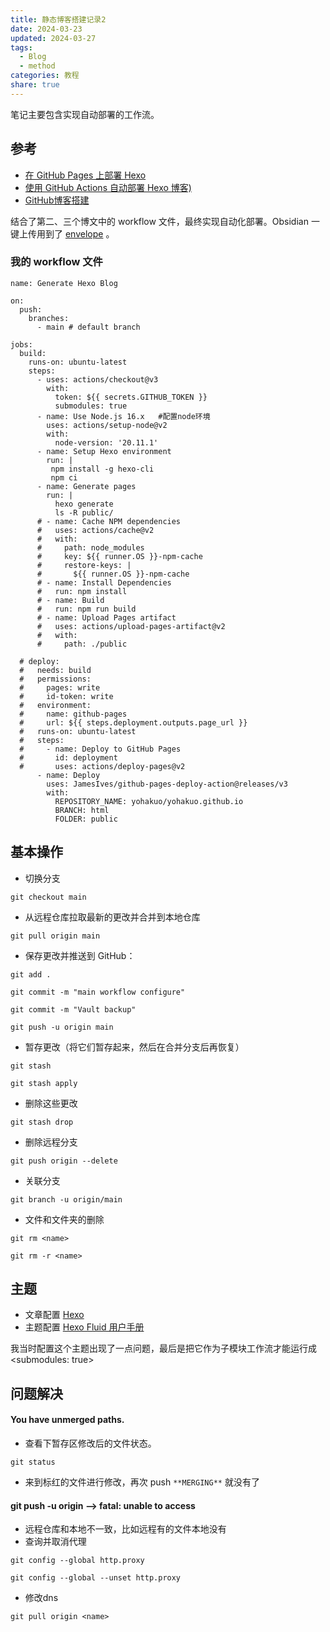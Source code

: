```yaml
---
title: 静态博客搭建记录2
date: 2024-03-23
updated: 2024-03-27
tags:
  - Blog
  - method
categories: 教程
share: true
---
```

笔记主要包含实现自动部署的工作流。
## 参考
- [在 GitHub Pages 上部署 Hexo ](https://hexo.io/zh-cn/docs/github-pages)
- [ 使用 GitHub Actions 自动部署 Hexo 博客)](https://oreo.life/blog/2021-09-01-deploy-hexo-with-github-actions-1/)
- [GitHub博客搭建](https://mxts.jiujiuer.xyz/2022/11/25/%E8%AE%A1%E7%AE%97%E6%9C%BA%E7%A7%91%E5%AD%A6/GitHub%E5%8D%9A%E5%AE%A2%E6%90%AD%E5%BB%BA/)

结合了第二、三个博文中的 workflow 文件，最终实现自动化部署。Obsidian 一键上传用到了 [envelope](https://github.com/Enveloppe/obsidian-enveloppe) 。

### 我的 workflow 文件
```
name: Generate Hexo Blog

on:
  push:
    branches:
      - main # default branch

jobs:
  build:
    runs-on: ubuntu-latest
    steps:
      - uses: actions/checkout@v3
        with:
          token: ${{ secrets.GITHUB_TOKEN }}
          submodules: true
      - name: Use Node.js 16.x   #配置node环境
        uses: actions/setup-node@v2
        with:
          node-version: '20.11.1'
      - name: Setup Hexo environment
        run: |
         npm install -g hexo-cli
         npm ci
      - name: Generate pages
        run: |
          hexo generate
          ls -R public/
      # - name: Cache NPM dependencies  
      #   uses: actions/cache@v2
      #   with:
      #     path: node_modules
      #     key: ${{ runner.OS }}-npm-cache
      #     restore-keys: |
      #       ${{ runner.OS }}-npm-cache
      # - name: Install Dependencies
      #   run: npm install
      # - name: Build
      #   run: npm run build
      # - name: Upload Pages artifact
      #   uses: actions/upload-pages-artifact@v2
      #   with:
      #     path: ./public
      
  # deploy:
  #   needs: build
  #   permissions:
  #     pages: write
  #     id-token: write
  #   environment:
  #     name: github-pages
  #     url: ${{ steps.deployment.outputs.page_url }}
  #   runs-on: ubuntu-latest
  #   steps:
  #     - name: Deploy to GitHub Pages
  #       id: deployment
  #       uses: actions/deploy-pages@v2
      - name: Deploy
        uses: JamesIves/github-pages-deploy-action@releases/v3
        with:
          REPOSITORY_NAME: yohakuo/yohakuo.github.io
          BRANCH: html
          FOLDER: public
```

## 基本操作
- 切换分支
```
git checkout main
```
- 从远程仓库拉取最新的更改并合并到本地仓库
```
git pull origin main
```
- 保存更改并推送到 GitHub：
```
git add .  
```
```
git commit -m "main workflow configure"  
```
```
git commit -m "Vault backup"
```
```
git push -u origin main
```

- 暂存更改（将它们暂存起来，然后在合并分支后再恢复）
```
git stash
```
```
git stash apply
```
- 删除这些更改
```
git stash drop
```
- 删除远程分支
```
git push origin --delete
```
- 关联分支
```
git branch -u origin/main
```
- 文件和文件夹的删除
```
git rm <name>
```
```
git rm -r <name>
```

## 主题
- 文章配置 [ Hexo](https://hexo.io/zh-cn/docs/front-matter)
- 主题配置 [ Hexo Fluid 用户手册 ](https://hexo.fluid-dev.com/docs/guide/#%E6%9C%AC%E5%9C%B0%E6%90%9C%E7%B4%A2)

我当时配置这个主题出现了一点问题，最后是把它作为子模块工作流才能运行成<submodules: true>

## 问题解决
####  You have unmerged paths.
- 查看下暂存区修改后的文件状态。
```
git status
```
- 来到标红的文件进行修改，再次 push `**MERGING**` 就没有了

#### git push -u origin --> fatal: unable to access 
- 远程仓库和本地不一致，比如远程有的文件本地没有
- 查询并取消代理
```
git config --global http.proxy
 
git config --global --unset http.proxy
```
- 修改dns
```
git pull origin <name>
```





